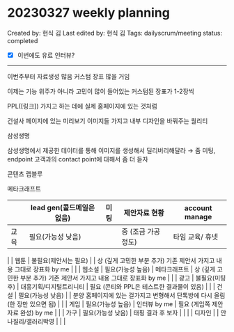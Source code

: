 # 20230327 weekly planning

Created by: 현식 김
Last edited by: 현식 김
Tags: dailyscrum/meeting
status: completed

- [x]  이번에도 유료 인터뷰?

---

이번주부터 자료생성 많음 커스텀 장표 많을 거임

이제는 기능 위주가 아니라 고민이 많이 들어있는 커스텀된 장표가 1-2장씩

PPL([링크]) 가지고 하는 데에 실제 홈페이지에 있는 것처럼

건설사 페이지에 있는 미리보기 이미지들 가지고 내부 디자인을 바꿔주는 퀄리티

삼성생명

삼성생명에서 제공한 데이터를 통해 이미지를 생성해서 딜리버리해달라 → 줌 미팅, endpoint 고객과의 contact point에 대해서 좀 더 듣자 

콘텐츠 랩블루

메타크래프트

|  | lead gen(콜드메일은 없음) | 미팅 | 제안자료 현황 | account manage |
| --- | --- | --- | --- | --- |
| 교육 | 필요(가능성 낮음) |  | 중 (조금 가공 정도) | 타임 교육/ 휴넷
 |
| 웹툰 | 불필요(제안서는 필요) |  | 상 (깊게 고민한 부분 추가) 기존 제안서 가지고 내용 그대로 장표화 by me |  |
| 웹소설 | 필요(가능성 높음) | 메타크래프트 | 상 (깊게 고민한 부분 추가) 기존 제안서 가지고 내용 그대로 장표화 by me |  |
| 광고 | 불필요(미팅 후) | 대흥기획/디지털트리니티 | 필요 (콘티와 PPL은 테스트한 결과물이 있음) |  |
| 건설 | 필요(가능성 낮음) |  | 분양 홈페이지에 있는 걸가지고 변형해서 단톡방에 다시 올림 (한 장만 있으면 됨) |  |
| 게임 | 필요(가능성 높음) | 인터뷰 by me | 필요 (게임쪽 제안자료 완성) by me |  |
| 가구  | 필요(가능성 낮음) | 태핑 결과 후 보자 |  |  |
| 디자인 |  | 안나질리/갤러리박영 |  |  |